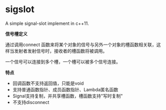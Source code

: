 # sigslot

A simple signal-slot implement in c++11.

**信号槽定义**

通过调用connect 函数来将某个对象的信号与另外一个对象的槽函数相关联，这样当发射者发射信号时，接收者的槽函数将被调用。

一个信号可以连接到多个槽，一个槽可以被多个信号连接。

**特点**

- 回调函数不支持返回值，只能是void
- 支持普通函数指针、成员函数指针、Lambda匿名函数
- Signal支持复制，并共享槽函数，槽函数支持"写时复制"
- 不支持disconnect